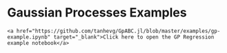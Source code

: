 # Gaussian Processes Examples

```@raw html
<a href="https://github.com/tanhevg/GpABC.jl/blob/master/examples/gp-example.ipynb" target="_blank">Click here to open the GP Regression example notebook</a>
```
